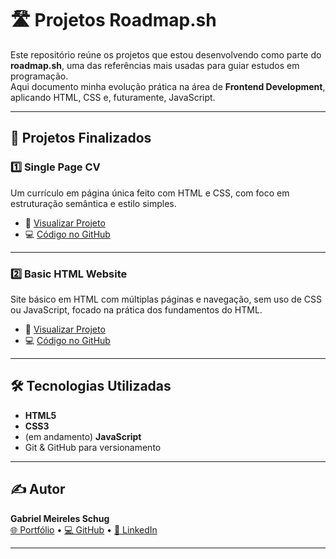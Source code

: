 # 🛣️ Projetos Roadmap.sh

Este repositório reúne os projetos que estou desenvolvendo como parte do **roadmap.sh**, uma das referências mais usadas para guiar estudos em programação.  
Aqui documento minha evolução prática na área de **Frontend Development**, aplicando HTML, CSS e, futuramente, JavaScript.

---

## 📍 Projetos Finalizados

### 1️⃣ Single Page CV
Um currículo em página única feito com HTML e CSS, com foco em estruturação semântica e estilo simples.
- 🔗 [Visualizar Projeto](https://roadmap.sh/projects/single-page-cv)
- 💻 [Código no GitHub](https://github.com/gabrielschug/roadmap.sh/tree/main/Frontend%20Projects/1%20-%20Single%20Page%20CV)


---

### 2️⃣ Basic HTML Website
Site básico em HTML com múltiplas páginas e navegação, sem uso de CSS ou JavaScript, focado na prática dos fundamentos do HTML.
- 🔗 [Visualizar Projeto](https://roadmap.sh/projects/basic-html-website)
- 💻 [Código no GitHub](https://github.com/gabrielschug/roadmap.sh/tree/main/Frontend%20Projects/2%20-%20Basic-html-website)


---

## 🛠️ Tecnologias Utilizadas
- **HTML5**
- **CSS3**
- (em andamento) **JavaScript**
- Git & GitHub para versionamento

---

## ✍️ Autor
**Gabriel Meireles Schug**  
[🌐 Portfólio](https://gabrielschug.com.br) • [💻 GitHub](https://github.com/gabrielschug) • [🔗 LinkedIn](https://linkedin.com/in/gabrielschug)

---
